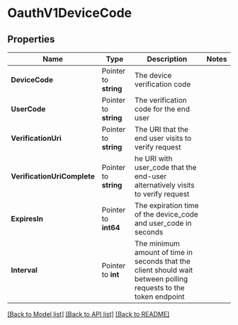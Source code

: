 # OauthV1DeviceCode

## Properties

Name | Type | Description | Notes
------------ | ------------- | ------------- | -------------
**DeviceCode** | Pointer to **string** | The device verification code |
**UserCode** | Pointer to **string** | The verification code for the end user |
**VerificationUri** | Pointer to **string** | The URI that the end user visits to verify request |
**VerificationUriComplete** | Pointer to **string** | he URI with user_code that the end-user alternatively visits to verify request |
**ExpiresIn** | Pointer to **int64** | The expiration time of the device_code and user_code in seconds |
**Interval** | Pointer to **int** | The minimum amount of time in seconds that the client should wait between polling requests to the token endpoint |

[[Back to Model list]](../README.md#documentation-for-models) [[Back to API list]](../README.md#documentation-for-api-endpoints) [[Back to README]](../README.md)


